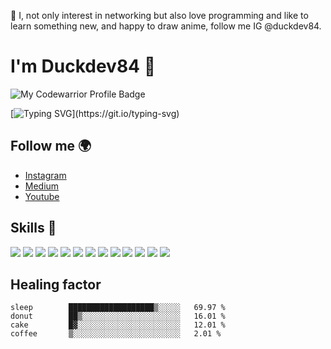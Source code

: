 👀 I, not only interest in networking but also love programming and like to learn something new, and happy to draw anime, follow me IG @duckdev84.
# I'm Duckdev84 👀
![My Codewarrior Profile Badge](https://www.codewars.com/users/andreaharris-go/badges/large)

[![Typing SVG](https://readme-typing-svg.herokuapp.com?lines=Art+and+development+are+in+my+life.)](https://git.io/typing-svg)

## Follow me 🌍

- [Instagram](https://www.instagram.com/duckdev84/)
- [Medium](https://medium.com/@duckdev84)
- [Youtube](https://www.youtube.com/@duckdev84)

## Skills 🚀

![](https://img.shields.io/badge/HTML5-E34F26?style=for-the-badge&logo=html5&logoColor=white)
![](https://img.shields.io/badge/JavaScript-F7DF1E?style=for-the-badge&logo=javascript&logoColor=black)
![](https://img.shields.io/badge/Node.js-43853D?style=for-the-badge&logo=node.js&logoColor=white)
![](https://img.shields.io/badge/CSS3-1572B6?style=for-the-badge&logo=css3&logoColor=white)
![](https://img.shields.io/badge/Sass-CC6699?style=for-the-badge&logo=sass&logoColor=white)
![](https://img.shields.io/badge/Express.js-404D59?style=for-the-badge)
![](https://img.shields.io/badge/React-20232A?style=for-the-badge&logo=react&logoColor=61DAFB)
![](https://img.shields.io/badge/Tailwind_CSS-38B2AC?style=for-the-badge&logo=tailwind-css&logoColor=white)
![](https://img.shields.io/badge/Bootstrap-563D7C?style=for-the-badge&logo=bootstrap&logoColor=white)
![](https://img.shields.io/badge/Material--UI-0081CB?style=for-the-badge&logo=material-ui&logoColor=white)
![](https://img.shields.io/badge/Redux-593D88?style=for-the-badge&logo=redux&logoColor=white)
![](https://img.shields.io/badge/MongoDB-4EA94B?style=for-the-badge&logo=mongodb&logoColor=white)
![](https://img.shields.io/badge/Google_Cloud-4285F4?style=for-the-badge&logo=google-cloud&logoColor=white)

## Healing factor

<!--START_SECTION:waka-->
```text
sleep        ███████████████████▒░░░░░   69.97 % 
donut        ██▒░░░░░░░░░░░░░░░░░░░░░░   16.01 % 
cake         █▓░░░░░░░░░░░░░░░░░░░░░░░   12.01 % 
coffee       ▒░░░░░░░░░░░░░░░░░░░░░░░░   2.01 % 
```
<!--END_SECTION:waka-->
